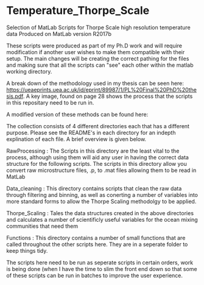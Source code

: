 # Temperature_Thorpe_Scale
Selection of MatLab Scripts for Thorpe Scale high resolution temperature data 
Produced on MatLab version R2017b

These scripts were produced as part of my Ph.D work and will require modification if another user wishes to make them compatible with their setup. The main changes will be creating the correct pathing for the files and making sure that all the scripts can "see" each other within the matlab working directory.

A break down of the methodology used in my thesis can be seen here: https://ueaeprints.uea.ac.uk/id/eprint/89987/1/PL%20Final%20PhD%20thesis.pdf. A key image, found on page 28 shows the process that the scripts in this repositary need to be run in.

A modified version of these methods can be found here: 

The collection consists of 4 different directories each that has a different purpose. Please see the README's in each directory for an indepth explination of each file. A brief overview is given below.

RawProcessing : The Scripts in this directory are the least vital to the process, although using them will aid any user in having the correct data structure for the following scripts. The scripts in this directory allow you convert raw microstructure files, .p, to .mat files allowing them to be read in MatLab

Data_cleaning : This directory contains scripts that clean the raw data through filtering and binning, as well as conerting a number of variables into more standard forms to allow the Thorpe Scaling methodolgy to be applied.

Thorpe_Scaling : Tales the data structures created in the above directories and calculates a number of scientificly useful variables for the ocean mixing communities that need them

Functions : This directory contains a number of small functions that are called throughout the other scripts here. They are in a seperate folder to keep things tidy. 

The scripts here need to be run as seperate scripts in certain orders, work is being done (when I have the time to slim the front end down so that some of these scripts can be run in batches to improve the user experience.
